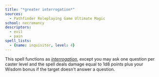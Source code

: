 ```yaml
---
title: "*greater interrogation*"
sources:
  - Pathfinder Roleplaying Game Ultimate Magic
school: necromancy
descriptors:
  - evil
  - pain
spell_lists:
  - {name: inquisitor, level: 4}
---
```


This spell functions as [*interrogation*](/spells/interrogation/), except you may ask one question per caster level and the spell deals damage equal to 1d8 points plus your Wisdom bonus if the target doesn't answer a question.

